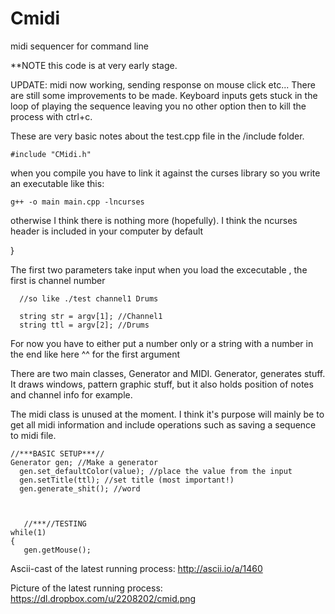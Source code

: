 Cmidi
=====

midi sequencer for command line

**NOTE this code is at very early stage.

UPDATE: midi now working, sending response on mouse click etc...
There are still some improvements to be made.
Keyboard inputs gets stuck in the loop of playing the sequence leaving you
no other option then to kill the process with ctrl+c.

These are very basic notes about the test.cpp file in the /include folder.

    #include "CMidi.h"

when you compile you have to link it against the curses library so you write an executable like this:
     
    g++ -o main main.cpp -lncurses

otherwise I think there is nothing more (hopefully). I think the ncurses header is included in your computer by default


}

The first two parameters take input when you load the excecutable , the first is channel number
      
      //so like ./test channel1 Drums

      string str = argv[1]; //Channel1
      string ttl = argv[2]; //Drums


For now you have to either put a number only or a string with a number in the end like here ^^ for the first argument
      

There are two main classes, Generator and MIDI. 
Generator, generates stuff. It draws windows, pattern graphic stuff, but it also holds position of notes and channel info
for example.

The midi class is unused at the moment. I think it's purpose will mainly be to get all midi information and include operations
such as saving a sequence to midi file.

    //***BASIC SETUP***//
    Generator gen; //Make a generator
	  gen.set_defaultColor(value); //place the value from the input
	  gen.setTitle(ttl); //set title (most important!)
	  gen.generate_shit(); //word
	


       //***//TESTING	
    while(1)
    {
       gen.getMouse();


Ascii-cast of the latest running process:
    http://ascii.io/a/1460

Picture of the latest running process:
    https://dl.dropbox.com/u/2208202/cmid.png
